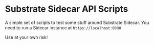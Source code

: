 # Substrate Sidecar API Scripts

A simple set of scripts to test some stuff around Substrate Sidecar. You need to run a Sidecar instance at `https://localhost:8080`

Use at your own risk!
